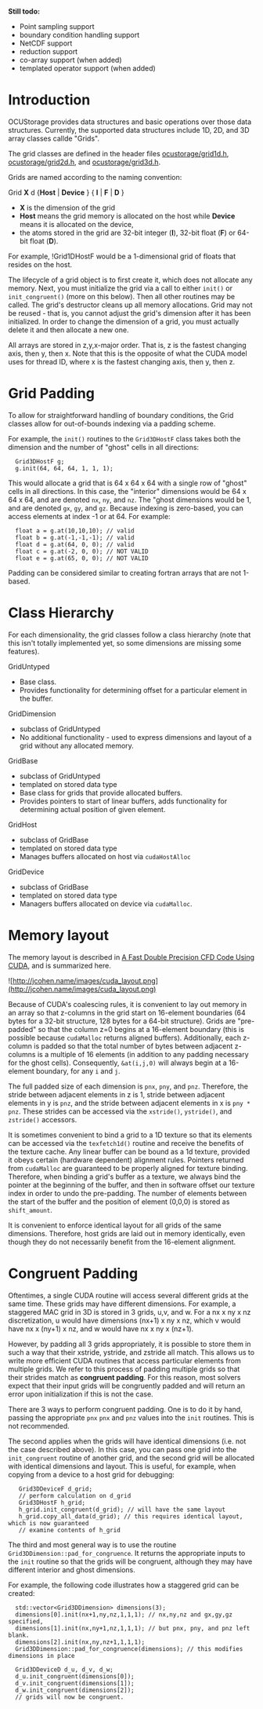 **Still todo:**
  * Point sampling support
  * boundary condition handling support
  * NetCDF support
  * reduction support
  * co-array support (when added)
  * templated operator support (when added)

# Introduction #

OCUStorage provides data structures and basic operations over those data structures.  Currently, the supported data structures include 1D, 2D, and 3D array classes callde "Grids".

The grid classes are defined in the header files [ocustorage/grid1d.h](http://code.google.com/p/opencurrent/source/browse/src/ocustorage/grid1d.h), [ocustorage/grid2d.h](http://code.google.com/p/opencurrent/source/browse/src/ocustorage/grid2d.h), and [ocustorage/grid3d.h](http://code.google.com/p/opencurrent/source/browse/src/ocustorage/grid3d.h).

Grids are named according to the naming convention:

Grid **X** d {**Host** | **Device** } { **I** | **F** | **D** }

  * **X** is the dimension of the grid
  * **Host** means the grid memory is allocated on the host while **Device** means it is allocated on the device,
  * the atoms stored in the grid are 32-bit integer (**I**), 32-bit float (**F**) or 64-bit float (**D**).

For example, !Grid1DHostF would be a 1-dimensional grid of floats that resides on the host.

The lifecycle of a grid object is to first create it, which does not allocate any memory.  Next, you must initialize the grid via a call to either `init()` or `init_congruent()` (more on this below).  Then all other routines may be called.  The grid's destructor cleans up all memory allocations.  Grid may not be reused - that is, you cannot adjust the grid's dimension after it has been initialized.  In order to change the dimension of a grid, you must actually delete it and then allocate a new one.

All arrays are stored in z,y,x-major order.  That is, z is the fastest changing axis, then y, then x.  Note that this is the opposite of what the CUDA model uses for thread ID, where x is the fastest changing axis, then y, then z.

# Grid Padding #

To allow for straightforward handling of boundary conditions, the Grid classes allow for out-of-bounds indexing via a padding scheme.

For example, the `init()` routines to the `Grid3DHostF` class takes both the dimension and the number of "ghost" cells in all directions:
```
  Grid3DHostF g;
  g.init(64, 64, 64, 1, 1, 1);
```
This would allocate a grid that is 64 x 64 x 64 with a single row of "ghost" cells in all directions.  In this case, the "interior" dimensions would be 64 x 64 x 64, and are denoted `nx`, `ny`, and `nz`.  The "ghost dimensions would be 1, and are denoted `gx`, `gy`, and `gz`.  Because indexing is zero-based, you can access elements at index -1 or at 64.  For example:
```
  float a = g.at(10,10,10); // valid
  float b = g.at(-1,-1,-1); // valid
  float d = g.at(64, 0, 0); // valid
  float c = g.at(-2, 0, 0); // NOT VALID
  float e = g.at(65, 0, 0); // NOT VALID
```
Padding can be considered similar to creating fortran arrays that are not 1-based.

# Class Hierarchy #

For each dimensionality, the grid classes follow a class hierarchy (note that this isn't totally implemented yet, so some dimensions are missing some features).

GridUntyped
  * Base class.
  * Provides functionality for determining offset for a particular element in the buffer.


GridDimension
  * subclass of GridUntyped
  * No additional functionality - used to express dimensions and layout of a grid without any allocated memory.

GridBase
  * subclass of GridUntyped
  * templated on stored data type
  * Base class for grids that provide allocated buffers.
  * Provides pointers to start of linear buffers, adds functionality for determining actual position of given element.

GridHost
  * subclass of GridBase
  * templated on stored data type
  * Manages buffers allocated on host via `cudaHostAlloc`

GridDevice
  * subclass of GridBase
  * templated on stored data type
  * Managers buffers allocated on device via `cudaMalloc`.

# Memory layout #

The memory layout is described in [A Fast Double Precision CFD Code Using CUDA](http://jcohen.name/papers/Cohen_Fast_2009_final.pdf), and is summarized here.

![http://jcohen.name/images/cuda_layout.png](http://jcohen.name/images/cuda_layout.png)

Because of CUDA's coalescing rules, it is convenient to lay out memory in an array so that z-columns in the grid start on 16-element boundaries (64 bytes for a 32-bit structure, 128 bytes for a 64-bit structure). Grids are "pre-padded" so that the column z=0 begins at a 16-element boundary (this is possible because `cudaMalloc` returns aligned buffers).  Additionally, each z-column is padded so that the total number of bytes between adjacent z-columns is a multiple of 16 elements (in addition to any padding necessary for the ghost cells).  Consequently, `&at(i,j,0)` will always begin at a 16-element boundary, for any `i` and `j`.

The full padded size of each dimension is `pnx`, `pny`, and `pnz`.  Therefore, the stride between adjacent elements in z is 1, stride between adjacent elements in y is `pnz`, and the stride between adjacent elements in x is `pny * pnz`.  These strides can be accessed via the `xstride()`, `ystride()`, and `zstride()` accessors.

It is sometimes convenient to bind a grid to a 1D texture so that its elements can be accessed via the `texfetch1d()` routine and receive the benefits of the texture cache.  Any linear buffer can be bound as a 1d texture, provided it obeys certain (hardware dependent) alignment rules.  Pointers returned from `cudaMalloc` are guaranteed to be properly aligned for texture binding.  Therefore, when binding a grid's buffer as a texture, we always bind the pointer at the beginning of the buffer, and then in software offset our texture index in order to undo the pre-padding.  The number of elements between the start of the buffer and the position of element (0,0,0) is stored as `shift_amount`.

It is convenient to enforce identical layout for all grids of the same dimensions.  Therefore, host grids are laid out in memory identically, even though they do not necessarily benefit from the 16-element alignment.


# Congruent Padding #

Oftentimes, a single CUDA routine will access several different grids at the same time.  These grids may have different dimensions.  For example, a staggered MAC grid in 3D is stored in 3 grids, u,v, and w.  For a nx x ny x nz discretization, u would have dimensions (nx+1) x ny x nz, which v would have nx x (ny+1) x nz, and w would have nx x ny x (nz+1).

However, by padding all 3 grids appropriately, it is possible to store them in such a way that their xstride, ystride, and zstride all match.  This allows us to write more efficient CUDA routines that access particular elements from multiple grids.  We refer to this process of padding multiple grids so that their strides match as **congruent padding**.  For this reason, most solvers expect that their input grids will be congruently padded and will return an error upon initialization if this is not the case.

There are 3 ways to perform congruent padding.  One is to do it by hand, passing the appropriate `pnx` `pnx` and `pnz` values into the `init` routines.  This is not recommended.

The second applies when the grids will have identical dimensions (i.e. not the case described above).  In this case, you can pass one grid into the `init_congruent` routine of another grid, and the second grid will be allocated with identical dimensions and layout.  This is useful, for example, when copying from a device to a host grid for debugging:
```
   Grid3DDeviceF d_grid;
   // perform calculation on d_grid
   Grid3DHostF h_grid;
   h_grid.init_congruent(d_grid); // will have the same layout
   h_grid.copy_all_data(d_grid); // this requires identical layout, which is now guaranteed
   // examine contents of h_grid
```

The third and most general way is to use the routine `Grid3DDimension::pad_for_congruence`.  It returns the appropriate inputs to the `init` routine so that the grids will be congruent, although they may have different interior and ghost dimensions.

For example, the following code illustrates how a staggered grid can be created:

```
  std::vector<Grid3DDimension> dimensions(3);
  dimensions[0].init(nx+1,ny,nz,1,1,1); // nx,ny,nz and gx,gy,gz specified,
  dimensions[1].init(nx,ny+1,nz,1,1,1); // but pnx, pny, and pnz left blank.
  dimensions[2].init(nx,ny,nz+1,1,1,1);  
  Grid3DDimension::pad_for_congruence(dimensions); // this modifies dimensions in place

  Grid3DDeviceD d_u, d_v, d_w;
  d_u.init_congruent(dimensions[0]);
  d_v.init_congruent(dimensions[1]);
  d_w.init_congruent(dimensions[2]);
  // grids will now be congruent.
```